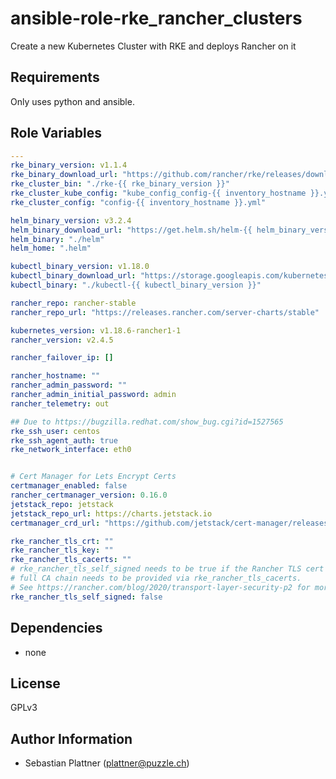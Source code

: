 ansible-role-rke_rancher_clusters
==================

Create a new Kubernetes Cluster with RKE and deploys Rancher on it

Requirements
------------

Only uses python and ansible.


Role Variables
--------------

```yaml
---
rke_binary_version: v1.1.4
rke_binary_download_url: "https://github.com/rancher/rke/releases/download/{{ rke_binary_version }}/rke_linux-amd64"
rke_cluster_bin: "./rke-{{ rke_binary_version }}"
rke_cluster_kube_config: "kube_config_config-{{ inventory_hostname }}.yml"
rke_cluster_config: "config-{{ inventory_hostname }}.yml"

helm_binary_version: v3.2.4
helm_binary_download_url: "https://get.helm.sh/helm-{{ helm_binary_version }}-linux-amd64.tar.gz"
helm_binary: "./helm"
helm_home: ".helm"

kubectl_binary_version: v1.18.0
kubectl_binary_download_url: "https://storage.googleapis.com/kubernetes-release/release/{{ kubectl_binary_version }}/bin/linux/amd64/kubectl"
kubectl_binary: "./kubectl-{{ kubectl_binary_version }}"

rancher_repo: rancher-stable
rancher_repo_url: "https://releases.rancher.com/server-charts/stable"

kubernetes_version: v1.18.6-rancher1-1
rancher_version: v2.4.5

rancher_failover_ip: []

rancher_hostname: ""
rancher_admin_password: ""
rancher_admin_initial_password: admin
rancher_telemetry: out

## Due to https://bugzilla.redhat.com/show_bug.cgi?id=1527565
rke_ssh_user: centos
rke_ssh_agent_auth: true
rke_network_interface: eth0


# Cert Manager for Lets Encrypt Certs
certmanager_enabled: false
rancher_certmanager_version: 0.16.0
jetstack_repo: jetstack
jetstack_repo_url: https://charts.jetstack.io
certmanager_crd_url: "https://github.com/jetstack/cert-manager/releases/download/v{{ rancher_certmanager_version }}/cert-manager.crds.yaml"

rke_rancher_tls_crt: ""
rke_rancher_tls_key: ""
rke_rancher_tls_cacerts: ""
# rke_rancher_tls_self_signed needs to be true if the Rancher TLS cert is self-signed, then also the
# full CA chain needs to be provided via rke_rancher_tls_cacerts. 
# See https://rancher.com/blog/2020/transport-layer-security-p2 for more information
rke_rancher_tls_self_signed: false
```

Dependencies
------------

* none

License
-------

GPLv3

Author Information
------------------

* Sebastian Plattner (plattner@puzzle.ch)
